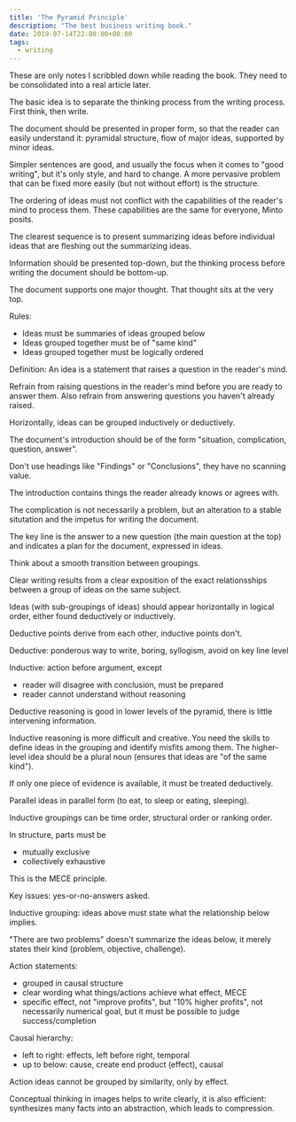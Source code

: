 ```yaml
---
title: 'The Pyramid Principle'
description: "The best business writing book."
date: 2019-07-14T22:00:00+00:00
tags:
  - writing
---
```

These are only notes I scribbled down while reading the book. They need to be consolidated into a real article later.

The basic idea is to separate the thinking process from the writing process. First think, then write.

The document should be presented in proper form, so that the reader can easily understand it: pyramidal structure, flow of major ideas, supported by minor ideas.

Simpler sentences are good, and usually the focus when it comes to "good writing", but it's only style, and hard to change. A more pervasive problem that can be fixed more easily (but not without effort) is the structure.

The ordering of ideas must not conflict with the capabilities of the reader's mind to process them. These capabilities are the same for everyone, Minto posits.

The clearest sequence is to present summarizing ideas before individual ideas that are fleshing out the summarizing ideas.

Information should be presented top-down, but the thinking process before writing the document should be bottom-up.

The document supports one major thought. That thought sits at the very top.

Rules:
  - Ideas must be summaries of ideas grouped below
  - Ideas grouped together must be of "same kind"
  - Ideas grouped together must be logically ordered

Definition: An idea is a statement that raises a question in the reader's mind.

Refrain from raising questions in the reader's mind before you are ready to answer them. Also refrain from answering questions you haven't already raised.

Horizontally, ideas can be grouped inductively or deductively.

The document's introduction should be of the form "situation, complication, question, answer".

Don't use headings like "Findings" or "Conclusions", they have no scanning value.

The introduction contains things the reader already knows or agrees with.

The complication is not necessarily a problem, but an alteration to a stable situtation and the impetus for writing the document.

The key line is the answer to a new question (the main question at the top) and indicates a plan for the document, expressed in ideas.

Think about a smooth transition between groupings.

Clear writing results from a clear exposition of the exact relationsships between a group of ideas on the same subject.

Ideas (with sub-groupings of ideas) should appear horizontally in logical order, either found deductively or inductively.

Deductive points derive from each other, inductive points don't.

Deductive: ponderous way to write, boring, syllogism, avoid on key line level

Inductive: action before argument, except
  - reader will disagree with conclusion, must be prepared
  - reader cannot understand without reasoning

Deductive reasoning is good in lower levels of the pyramid, there is little intervening information.

Inductive reasoning is more difficult and creative. You need the skills to define ideas in the grouping and identify misfits among them. The higher-level idea should be a plural noun (ensures that ideas are "of the same kind").

If only one piece of evidence is available, it must be treated deductively.

Parallel ideas in parallel form (to eat, to sleep or eating, sleeping).

Inductive groupings can be time order, structural order or ranking order.

In structure, parts must be
  - mutually exclusive
  - collectively exhaustive

This is the MECE principle.

Key issues: yes-or-no-answers asked.

Inductive grouping: ideas above must state what the relationship below implies.

"There are two problems" doesn't summarize the ideas below, it merely states their kind (problem, objective, challenge).

Action statements:
  * grouped in causal structure
  * clear wording what things/actions achieve what effect, MECE
  * specific effect, not "improve profits", but "10% higher profits", not necessarily numerical goal, but it must be possible to judge success/completion

Causal hierarchy:
  * left to right: effects, left before right, temporal
  * up to below: cause, create end product (effect), causal

Action ideas cannot be grouped by similarity, only by effect.

Conceptual thinking in images helps to write clearly, it is also efficient: synthesizes many facts into an abstraction, which leads to compression.

